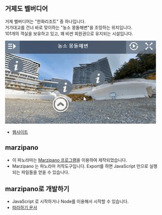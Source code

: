 ## 거제도 벨버디어
거제 벨버디어는 "한화리조트" 중 하나입니다.  
거가대교를 건너 바로 맞이하는 "농소 몽돌해변"을 조망하는 위치입니다.  
101개의 객실을 보유하고 있고, 꽤 비싼 회원권으로 유지되는 시설입니다.  

![panorama_vr](./img/hanhwa.gif)

* [웹사이트](http://someday.run/mazipano/)

## marzipano
- 이 파노라마는 [Marzipano 프로그램](https://www.marzipano.net/)을 이용하여 제작되었습니다.
- Marzipano 는 파노라마 저작도구입니다. Export를 하면 JavaScript 만으로 실행되는 파일들을 얻을 수 있습니다.

## marzipano로 개발하기
- JavaScript 로 시작하거나 Node를 이용해서 시작할 수 있습니다.
- [따라하기 문서](https://www.marzipano.net/docs.html)